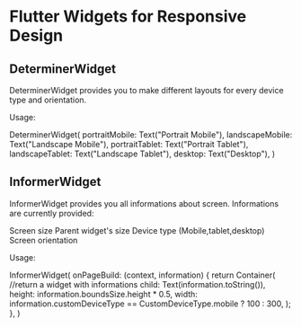 # Flutter Widgets for Responsive Design

## DeterminerWidget
DeterminerWidget provides you to make different layouts for every device type and orientation.

Usage:

DeterminerWidget(
          portraitMobile: Text("Portrait Mobile"),
          landscapeMobile: Text("Landscape Mobile"),
          portraitTablet: Text("Portrait Tablet"),
          landscapeTablet: Text("Landscape Tablet"),
          desktop: Text("Desktop"),
        )
        
## InformerWidget
InformerWidget provides you all informations about screen.
Informations are currently provided:

Screen size
Parent widget's size
Device type (Mobile,tablet,desktop)
Screen orientation

Usage:

InformerWidget(
                onPageBuild: (context, information) {
                  return Container(
                    //return a widget with informations
                    child: Text(information.toString()),
                    height: information.boundsSize.height * 0.5,
                    width: information.customDeviceType == CustomDeviceType.mobile ? 100 : 300,
                  );
                },
              )
